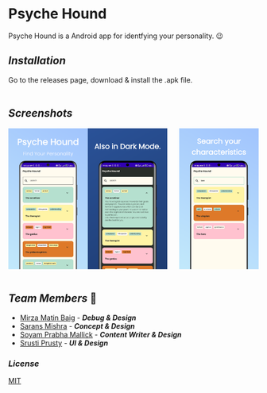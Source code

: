 # **Psyche Hound**

Psyche Hound is a Android app for identfying your personality. 😉

## *Installation*

Go to the releases page, download & install the .apk file.
<br>
<br>
## *Screenshots*
<img align=left src="screenshots\app-mockup-android-screenshot-1-default-1080x1920-1.png" width=160>
<img align=middle src="screenshots\app-mockup-android-screenshot-1-default-1080x1920-2.png" width=160>
<img align=right src="screenshots\app-mockup-android-screenshot-1-default-1080x1920-3.png" width=160>

<br>
<br>

## *Team Members* 💟
* [Mirza Matin Baig](https://github.com/) - <b><i>Debug & Design</i></b>
* [Sarans Mishra](https://github.com/Sarans13) - <b><i>Concept & Design</i></b>
* [Soyam Prabha Mallick](https://github.com/soyamprabha) - <b><i>Content Writer & Design</i></b>
* [Srusti Prusty](https://github.com/SrustiPrusty) - <b><i>UI & Design</i></b>

### *License*
[MIT](https://choosealicense.com/licenses/mit/)